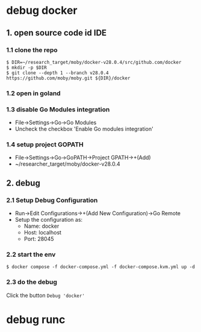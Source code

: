 # debug docker

## 1. open source code id IDE

### 1.1 clone the repo

```shell
$ DIR=~/research_target/moby/docker-v28.0.4/src/github.com/docker
$ mkdir -p $DIR
$ git clone --depth 1 --branch v28.0.4 https://github.com/moby/moby.git ${DIR}/docker
```

### 1.2 open in goland

### 1.3 disable Go Modules integration

* File->Settings->Go->Go Modules
* Uncheck the checkbox 'Enable Go modules integration'

### 1.4 setup project GOPATH

* File->Settings->Go->GoPATH->Project GPATH->+(Add)
* ~/researcher_target/moby/docker-v28.0.4

## 2. debug

### 2.1 Setup Debug Configuration

* Run->Edit Configurations->+(Add New Configuration)->Go Remote
* Setup the configuration as:
    * Name: docker
    * Host: localhost
    * Port: 28045

### 2.2 start the env

```shell
$ docker compose -f docker-compose.yml -f docker-compose.kvm.yml up -d
```

### 2.3 do the debug

Click the button `Debug 'docker'`

# debug runc